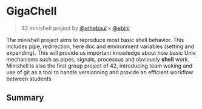 # GigaChell
> 42 minishell project by [@ethebaul](https://github.com/CyberOne) x [@ebini](https://github.com/saumon-brule)

The minishell project aims to reproduce most basic shell behavior. This includes pipe, redirection, here doc and environment variables (setting and expanding).
This will provide us important knowledge about how basic Unix mechanisms such as pipes, signals, processus and obviously **shell** work. \
Minishell is also the first group project of 42, introducing team woking and use of git as a tool to handle versionning and provide an efficient workflow between students

## Summary


